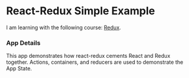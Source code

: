 # React-Redux Simple Example

I am learning with the following course: [Redux](https://www.udemy.com/react-redux/).

### App Details

This app demonstrates how react-redux cements React and Redux together. Actions, containers, and reducers are used to demonstrate the App State.
